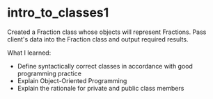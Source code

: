 # intro_to_classes1
Created a Fraction class whose objects will represent Fractions. 
Pass client's data into the Fraction class and output required results.

What I learned:
- Define syntactically correct classes in accordance with good programming practice
- Explain Object-Oriented Programming
- Explain the rationale for private and public class members
